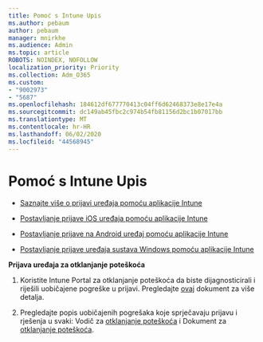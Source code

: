 ```yaml
---
title: Pomoć s Intune Upis
ms.author: pebaum
author: pebaum
manager: mnirkhe
ms.audience: Admin
ms.topic: article
ROBOTS: NOINDEX, NOFOLLOW
localization_priority: Priority
ms.collection: Adm_O365
ms.custom:
- "9002973"
- "5687"
ms.openlocfilehash: 184612df677770413c04ff6d62468373e8e17e4a
ms.sourcegitcommit: dc149ab45fbc2c974b54fb81156d2bc1b07017bb
ms.translationtype: MT
ms.contentlocale: hr-HR
ms.lasthandoff: 06/02/2020
ms.locfileid: "44568945"
---
```

# <a name="help-with-intune-enrollment"></a>Pomoć s Intune Upis


- [Saznajte više o prijavi uređaja pomoću aplikacije Intune](https://docs.microsoft.com/intune/device-enrollment)

- [Postavljanje prijave iOS uređaja pomoću aplikacije Intune](https://docs.microsoft.com/intune/ios-enroll)

- [Postavljanje prijave na Android uređaj pomoću aplikacije Intune](https://docs.microsoft.com/intune/android-enroll)

- [Postavljanje prijave uređaja sustava Windows pomoću aplikacije Intune](https://docs.microsoft.com/intune/windows-enroll)

**Prijava uređaja za otklanjanje poteškoća**

1. Koristite Intune Portal za otklanjanje poteškoća da biste dijagnosticirali i riješili uobičajene pogreške u prijavi. Pregledajte [ovaj](https://docs.microsoft.com/intune/help-desk-operators) dokument za više detalja.

2. Pregledajte popis uobičajenih pogrešaka koje sprječavaju prijavu i rješenja u svaki: Vodič za [otklanjanje poteškoća](https://support.microsoft.com/help/4469913/troubleshooting-windows-device-enrollment-problems-in-microsoft-intune) i Dokument za [otklanjanje poteškoća](https://docs.microsoft.com/intune/troubleshoot-device-enrollment-in-intune).